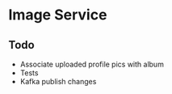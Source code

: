# Image Service

## Todo
* Associate uploaded profile pics with album
* Tests
* Kafka publish changes